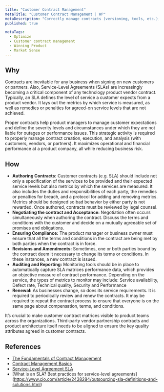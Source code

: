 ```yaml
---
title: "Customer Contract Management"
metaTitle: "Customer Contract Management | WP"
metaDescription: "Correctly manage contracts (versioning, tools, etc.), Service-Level Agreements for customers."
published: true

metaTags:
  - Optimize
  - Customer contract management
  - Winning Product
  - Market Sense
---
```


## Why
Contracts are inevitable for any business when signing on new customers or partners. Also, Service-Level Agreements (SLAs) are increasingly becoming a critical component of any technology product vendor contract. Typically, an SLA defines the level of service a customer expects from a product vendor. It lays out the metrics by which service is measured, as well as remedies or penalties for agreed-on service levels that are not achieved.

Proper contracts help product managers to manage customer expectations and define the severity levels and circumstances under which they are not liable for outages or performance issues. This strategic activity is required to properly manage contract creation, execution, and analysis (with customers, vendors, or partners). It maximizes operational and financial performance at a product company, all while reducing business risk.


## How
- **Authoring Contracts:** Customer contracts (e.g. SLA) should include not only a specification of the services to be provided and their expected service levels but also metrics by which the services are measured. It also includes the duties and responsibilities of each party, the remedies or penalties for breach, and a protocol for adding and removing metrics. Metrics should be designed so bad behavior by either party is not rewarded. Once authored, contracts must be reviewed by legal counsel.
- **Negotiating the contract and Acceptance:** Negotiation often occurs simultaneously when authoring the contract. Discuss the terms and conditions with the customer and decide on a mutually agreeable set of promises and obligations.
- **Ensuring Compliance:** The product manager or business owner must ensure that all the terms and conditions in the contract are being met by both parties when the contract is in force.
- **Revisions and Amendments:** Sometimes, one or both parties bound by the contract deem it necessary to change its terms or conditions. In these instances, a new contract is issued.
- **Auditing and Reporting:** Monitoring tools should be in place to automatically capture SLA matrices performance data, which provides an objective measure of contract performance. Depending on the service, the types of metrics to monitor may include: Service availability, Defect rate, Technical quality, Security and Performance
- **Renewal:** As businesses change, so does its service requirements. It is required to periodically review and renew the contracts. It may be required to repeat the contract process to ensure that everyone is on the same page about compensation, terms, and conditions.

It’s crucial to make customer contract matrices visible to product teams across the organizations. Third-party vendor partnership contracts and product architecture itself needs to be aligned to ensure the key quality attributes agreed in customer contracts.

## References

- [The Fundamentals of Contract Management](https://www.businessnewsdaily.com/4813-contract-management.html)
- [Contract Management Basics](https://smallbusiness.chron.com/contract-management-basics-59993.html)
- [Service-Level Agreement SLA](https://searchitchannel.techtarget.com/definition/service-level-agreement)
- [What is an SLA? Best practices for service-level agreements] (https://www.cio.com/article/2438284/outsourcing-sla-definitions-and-solutions.html)
